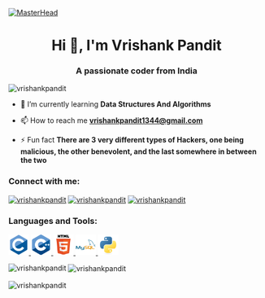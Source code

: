 [![MasterHead](https://mir-s3-cdn-cf.behance.net/project_modules/max_1200/79731568097599.5b50bca477735.jpg)](https://vrishankpandit.io)
<h1 align="center">Hi 👋, I'm Vrishank Pandit</h1>
<h3 align="center">A passionate coder from India</h3>
<img_align="right" alt="Coding" width="400" src="https://cdn.dribbble.com/users/77598/screenshots/14912769/media/eadc9e6b184760c7aa825b448ada06d9.png?compress=1&resize=400x300">

<p align="left"> <img src="https://komarev.com/ghpvc/?username=vrishankpandit&label=Profile%20views&color=0e75b6&style=flat" alt="vrishankpandit" /> </p>

- 🌱 I’m currently learning **Data Structures And Algorithms**

- 📫 How to reach me **vrishankpandit1344@gmail.com**

- ⚡ Fun fact **There are 3 very different types of Hackers, one being malicious, the other benevolent, and the last somewhere in between the two**

<h3 align="left">Connect with me:</h3>
<p align="left">
<a href="https://instagram.com/vrishankpandit" target="blank"><img align="center" src="https://raw.githubusercontent.com/rahuldkjain/github-profile-readme-generator/master/src/images/icons/Social/instagram.svg" alt="vrishankpandit" height="30" width="40" /></a>
<a href="https://www.codechef.com/users/vrishankpandit" target="blank"><img align="center" src="https://cdn.jsdelivr.net/npm/simple-icons@3.1.0/icons/codechef.svg" alt="vrishankpandit" height="30" width="40" /></a>
<a href="https://auth.geeksforgeeks.org/user/vrishankpandit" target="blank"><img align="center" src="https://raw.githubusercontent.com/rahuldkjain/github-profile-readme-generator/master/src/images/icons/Social/geeks-for-geeks.svg" alt="vrishankpandit" height="30" width="40" /></a>
</p>

<h3 align="left">Languages and Tools:</h3>
<p align="left"> <a href="https://www.cprogramming.com/" target="_blank" rel="noreferrer"> <img src="https://raw.githubusercontent.com/devicons/devicon/master/icons/c/c-original.svg" alt="c" width="40" height="40"/> </a> <a href="https://www.w3schools.com/cpp/" target="_blank" rel="noreferrer"> <img src="https://raw.githubusercontent.com/devicons/devicon/master/icons/cplusplus/cplusplus-original.svg" alt="cplusplus" width="40" height="40"/> </a> <a href="https://www.w3.org/html/" target="_blank" rel="noreferrer"> <img src="https://raw.githubusercontent.com/devicons/devicon/master/icons/html5/html5-original-wordmark.svg" alt="html5" width="40" height="40"/> </a> <a href="https://www.mysql.com/" target="_blank" rel="noreferrer"> <img src="https://raw.githubusercontent.com/devicons/devicon/master/icons/mysql/mysql-original-wordmark.svg" alt="mysql" width="40" height="40"/> </a> <a href="https://www.python.org" target="_blank" rel="noreferrer"> <img src="https://raw.githubusercontent.com/devicons/devicon/master/icons/python/python-original.svg" alt="python" width="40" height="40"/> </a> </p>

<p><img align="left" src="https://github-readme-stats.vercel.app/api/top-langs?username=vrishankpandit&show_icons=true&locale=en&layout=compact" alt="vrishankpandit" /></p>

<p>&nbsp;<img align="center" src="https://github-readme-stats.vercel.app/api?username=vrishankpandit&show_icons=true&locale=en" alt="vrishankpandit" /></p>

<p><img align="center" src="https://github-readme-streak-stats.herokuapp.com/?user=vrishankpandit&" alt="vrishankpandit" /></p>
